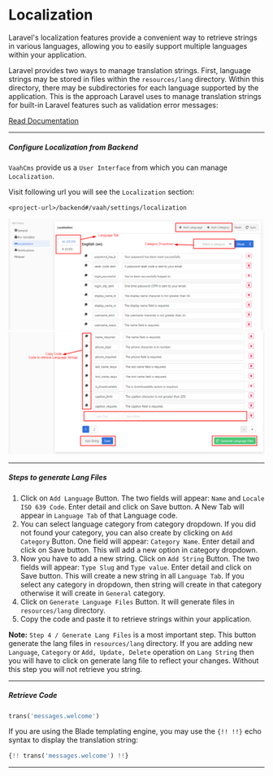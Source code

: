 # Localization

Laravel's localization features provide a convenient way to retrieve strings in various languages, allowing you to easily support multiple languages within your application.

Laravel provides two ways to manage translation strings. First, language strings may be stored in files within the `resources/lang` directory. Within this directory, there may be subdirectories for each language supported by the application. This is the approach Laravel uses to manage translation strings for built-in Laravel features such as validation error messages:

[Read Documentation](https://laravel.com/docs/8.x/localization)

------



##### Configure Localization from Backend

`VaahCms` provide us a `User Interface` from which you can manage `Localization`.

Visit following url you will see the `Localization` section:

```
<project-url>/backend#/vaah/settings/localization
```

<img src="/images/localization-1.png" alt="localization-1">
<img src="/images/localization-2.png" alt="localization-2">

-----



##### Steps to generate Lang Files

1. Click on `Add Language` Button. The two fields will appear: `Name` and `Locale ISO 639 Code`. Enter detail and click on Save button. A New Tab will appear in `Language Tab` of that Language code.
2. You can select language category from category dropdown. If you did not found your category, you can also create by clicking on `Add Category` Button. One field will appear: `Category Name`. Enter detail and click on Save button. This will add a new option in category dropdown.
3. Now you have to add a new string. Click on `Add String` Button. The two fields will appear: `Type Slug` and `Type value`. Enter detail and click on Save button. This will create a new string in all `Language Tab`. If you select any category in dropdown, then string will create in that category otherwise it will create in `General` category.
4. Click on `Generate Language Files` Button. It will generate files in `resources/lang` directory.
5. Copy the code and paste it to retrieve strings within your application.

**Note:** `Step 4 / Generate Lang Files` is a most important step. This button generate the lang files in `resources/lang` directory. If you are adding new `Language`, `Category` or `Add, Update, Delete` operation on `Lang String` then you will have to click on generate lang file to reflect your changes. Without this step you will not retrieve you string.

------



##### Retrieve Code

```php
trans('messages.welcome')
```


If you are using the Blade templating engine, you may use the `{!! !!}` echo syntax to display the translation string:

```php
{!! trans('messages.welcome') !!}
```


------

